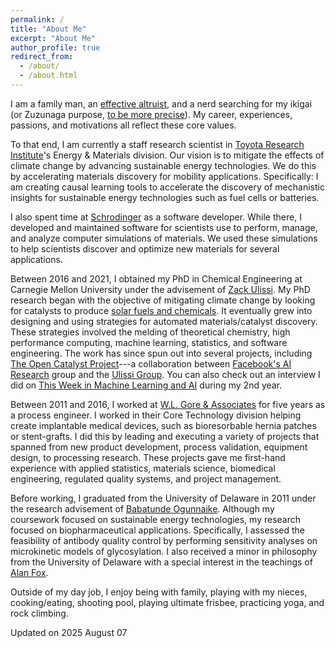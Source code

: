```yaml
---
permalink: /
title: "About Me"
excerpt: "About Me"
author_profile: true
redirect_from: 
  - /about/
  - /about.html
---
```


I am a family man, an [effective altruist](https://en.wikipedia.org/wiki/Effective_altruism), and a nerd searching for my ikigai (or Zuzunaga purpose, [to be more precise](https://ikigaitribe.com/ikigai/ikigai-misunderstood/)).
My career, experiences, passions, and motivations all reflect these core values.

To that end, I am currently a staff research scientist in [Toyota Research Institute](https://www.tri.global/)'s Energy & Materials division.
Our vision is to mitigate the effects of climate change by advancing sustainable energy technologies.
We do this by accelerating materials discovery for mobility applications.
Specifically:  I am creating causal learning tools to accelerate the discovery of mechanistic insights for sustainable energy technologies such as fuel cells or batteries.

I also spent time at [Schrodinger](https://www.schrodinger.com/) as a software developer.
While there, I developed and maintained software for scientists use to perform, manage, and analyze computer simulations of materials.
We used these simulations to help scientists discover and optimize new materials for several applications.

Between 2016 and 2021, I obtained my PhD in Chemical Engineering at Carnegie Mellon University under the advisement of [Zack Ulissi](https://ulissigroup.cheme.cmu.edu/).
My PhD research began with the objective of mitigating climate change by looking for catalysts to produce [solar fuels and chemicals](https://en.wikipedia.org/wiki/Solar_fuel).
It eventually grew into designing and using strategies for automated materials/catalyst discovery.
These strategies involved the melding of theoretical chemistry, high performance computing, machine learning, statistics, and software engineering.
The work has since spun out into several projects, including [The Open Catalyst Project](https://opencatalystproject.org/)---a collaboration between [Facebook's AI Research](https://ai.facebook.com/) group and the [Ulissi Group](https://ulissigroup.cheme.cmu.edu/).
You can also check out an interview I did on [This Week in Machine Learning and AI](https://twimlai.com/twiml-talk-238-active-learning-for-materials-design-with-kevin-tran/) during my 2nd year.

Between 2011 and 2016, I worked at [W.L. Gore & Associates](https://www.gore.com/) for five years as a process engineer.
I worked in their Core Technology division helping create implantable medical devices, such as bioresorbable hernia patches or stent-grafts.
I did this by leading and executing a variety of projects that spanned from new product development, process validation, equipment design, to processing research.
These projects gave me first-hand experience with applied statistics, materials science, biomedical engineering, regulated quality systems, and project management.

Before working, I graduated from the University of Delaware in 2011 under the research advisement of [Babatunde Ogunnaike](https://en.wikipedia.org/wiki/Babatunde_Ogunnaike).
Although my coursework focused on sustainable energy technologies, my research focused on biopharmaceutical applications.
Specifically, I assessed the feasibility of antibody quality control by performing sensitivity analyses on microkinetic models of glycosylation.
I also received a minor in philosophy from the University of Delaware with a special interest in the teachings of [Alan Fox](https://www.udel.edu/udaily/2020/april/alan-fox/).

Outside of my day job, I enjoy being with family, playing with my nieces, cooking/eating, shooting pool, playing ultimate frisbee, practicing yoga, and rock climbing.

Updated on 2025 August 07
